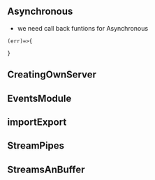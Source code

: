 ## Asynchronous
- we need call back funtions for Asynchronous
 ``` 
 (err)=>{

 }
 ```
 ## CreatingOwnServer

 ## EventsModule

 ## importExport

 ## StreamPipes

 ## StreamsAnBuffer